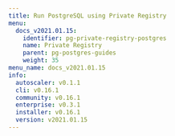```yaml
---
title: Run PostgreSQL using Private Registry
menu:
  docs_v2021.01.15:
    identifier: pg-private-registry-postgres
    name: Private Registry
    parent: pg-postgres-guides
    weight: 35
menu_name: docs_v2021.01.15
info:
  autoscaler: v0.1.1
  cli: v0.16.1
  community: v0.16.1
  enterprise: v0.3.1
  installer: v0.16.1
  version: v2021.01.15
---
```


